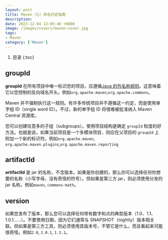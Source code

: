 ```yaml
---
layout: post 
title: Maven（七）命名约定指南
description:
date: 2023-12-04 13:05:40 +0800 
image: /images/covers/maven-cover.jpg
tags:
- Maven
category: ['Maven']
---
```


1. 目录
{:toc}

## groupId

**groupId** 在所有项目中唯一标识您的项目，应遵循[Java 的包名称规则](https://docs.oracle.com/javase/specs/jls/se6/html/packages.html#7.7)。这意味着它以您控制的反向域名开头。例如`org.apache.maven`,`org.apache.commons`。

Maven 并不强制执行这一规则。有许多传统项目并不遵循这一约定，而是使用单字组 ID（single word ID）。不过，新的单字组 ID 将很难被批准纳入 Maven Central 资源库。

您可以创建任意多的子组（subgroups）。使用项目结构是确定 `groupId` 粒度的好方法。也就是说，如果当前项目是一个多模块项目，则应在父项目的 `groupId` 上附加一个新的标识符。例如`org.apache.maven`, `org.apache.maven.plugins`,`org.apache.maven.reporting`

## artifactId

**artifactId** 是 jar 的名称，不含版本。如果是你创建的，那么你可以选择任何你想要的名称（小写字母，没有奇怪的符号）。但如果是第三方 jar，则必须使用分发的 jar 名称。例如`maven`, `commons-math`。

## version

如果您发布了版本，那么您可以选择任何带有数字和点的典型版本（1.0、1.1、1.0.1......）。不要使用日期，因为它们通常与 SNAPSHOT（nightly）版本相关联。但如果是第三方工具，则必须使用其版本号，不管它是什么，而且看起来可能很奇怪。例如`2.0`, `2.0.1`, `1.3.1`。
